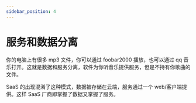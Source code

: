 ```yaml
---
sidebar_position: 4
---
```


# 服务和数据分离

你的电脑上有很多 mp3 文件，你可以通过 foobar2000 播放，也可以通过 qq 音乐打开。这就是数据和服务分离，软件为你听音乐提供服务，但是不持有你歌曲的文件。

SaaS 的出现混淆了这种模式，数据被存储在云端，服务通过一个 web/客户端提供。这样 SaaS 厂商即掌握了数据又掌握了服务。
